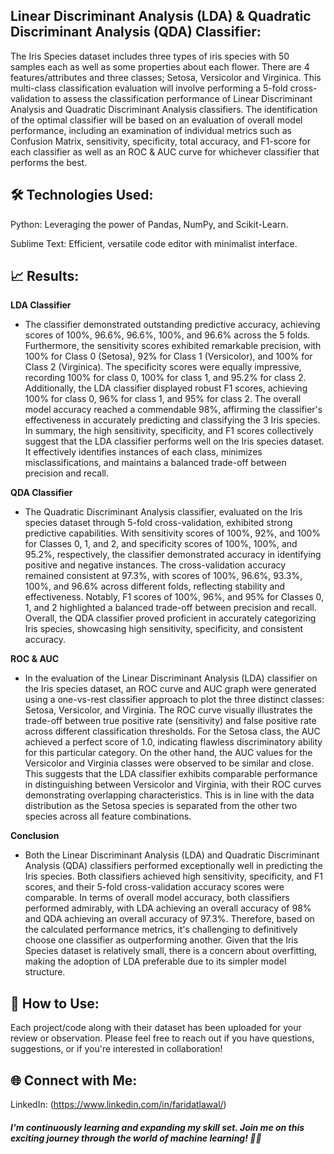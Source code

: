 ## Linear Discriminant Analysis (LDA) & Quadratic Discriminant Analysis (QDA) Classifier:

The Iris Species dataset includes three types of iris species with 50 samples each as well as some properties about each flower. There are 4 features/attributes and three classes; Setosa, Versicolor and Virginica. This multi-class classification evaluation will involve performing a 5-fold cross-validation to assess the classification performance of Linear Discriminant Analysis and Quadratic Discriminant Analysis classifiers. The identification of the optimal classifier will be based on an evaluation of overall model performance, including an examination of individual metrics such as Confusion Matrix, sensitivity, specificity, total accuracy, and F1-score for each classifier as well as an ROC & AUC curve for whichever classifier that performs the best.

## 🛠️ Technologies Used:

Python: Leveraging the power of Pandas, NumPy, and Scikit-Learn.

Sublime Text: Efficient, versatile code editor with minimalist interface.

## 📈 Results:

**LDA Classifier**
* The classifier demonstrated outstanding predictive accuracy, achieving scores of 100%, 96.6%, 96.6%, 100%, and 96.6% across the 5 folds. Furthermore, the sensitivity scores exhibited remarkable precision, with 100% for Class 0 (Setosa), 92% for Class 1 (Versicolor), and 100% for Class 2 (Virginica). The specificity scores were equally impressive, recording 100% for class 0, 100% for class 1, and 95.2% for class 2. Additionally, the LDA classifier displayed robust F1 scores, achieving 100% for class 0, 96% for class 1, and 95% for class 2. The overall model accuracy reached a commendable 98%, affirming the classifier's effectiveness in accurately predicting and classifying the 3 Iris species. In summary, the high sensitivity, specificity, and F1 scores collectively suggest that the LDA classifier performs well on the Iris species dataset. It effectively identifies instances of each class, minimizes misclassifications, and maintains a balanced trade-off between precision and recall.

**QDA Classifier**
* The Quadratic Discriminant Analysis classifier, evaluated on the Iris species dataset through 5-fold cross-validation, exhibited strong predictive capabilities. With sensitivity scores of 100%, 92%, and 100% for Classes 0, 1, and 2, and specificity scores of 100%, 100%, and 95.2%, respectively, the classifier demonstrated accuracy in identifying positive and negative instances. The cross-validation accuracy remained consistent at 97.3%, with scores of 100%, 96.6%, 93.3%, 100%, and 96.6% across different folds, reflecting stability and effectiveness. Notably, F1 scores of 100%, 96%, and 95% for Classes 0, 1, and 2 highlighted a balanced trade-off between precision and recall. Overall, the QDA classifier proved proficient in accurately categorizing Iris species, showcasing high sensitivity, specificity, and consistent accuracy.

**ROC & AUC**
* In the evaluation of the Linear Discriminant Analysis (LDA) classifier on the Iris species dataset, an ROC curve and AUC graph were generated using a one-vs-rest classifier approach to plot the three distinct classes: Setosa, Versicolor, and Virginia. The ROC curve visually illustrates the trade-off between true positive rate (sensitivity) and false positive rate across different classification thresholds. For the Setosa class, the AUC achieved a perfect score of 1.0, indicating flawless discriminatory ability for this particular category. On the other hand, the AUC values for the Versicolor and Virginia classes were observed to be similar and close. This suggests that the LDA classifier exhibits comparable performance in distinguishing between Versicolor and Virginia, with their ROC curves demonstrating overlapping characteristics. This is in line with the data distribution as the Setosa species is separated from the other two species across all feature combinations.

**Conclusion** 
*  Both the Linear Discriminant Analysis (LDA) and Quadratic Discriminant Analysis (QDA) classifiers performed exceptionally well in predicting the Iris species. Both classifiers achieved high sensitivity, specificity, and F1 scores, and their 5-fold cross-validation accuracy scores were comparable. In terms of overall model accuracy, both classifiers performed admirably, with LDA achieving an overall accuracy of 98% and QDA achieving an overall accuracy of 97.3%. Therefore, based on the calculated performance metrics, it's challenging to definitively choose one classifier as outperforming another. Given that the Iris Species dataset is relatively small, there is a concern about overfitting, making the adoption of LDA preferable due to its simpler model structure.

## 🔗 How to Use:

Each project/code along with their dataset has been uploaded for your review or observation. Please feel free to reach out if you have questions, suggestions, or if you're interested in collaboration!

## 🌐 Connect with Me:

LinkedIn: (https://www.linkedin.com/in/faridatlawal/)

##### I'm continuously learning and expanding my skill set. Join me on this exciting journey through the world of machine learning! 🤖✨
